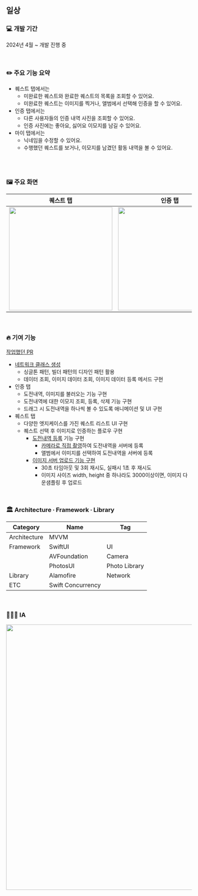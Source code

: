 ## 일상

### 💻 개발 기간

2024년 4월 ~ 개발 진행 중

</br>

### ✏️ 주요 기능 요약

- 퀘스트 탭에서는
    - 미완료한 퀘스트와 완료한 퀘스트의 목록을 조회할 수 있어요.
    - 미완료한 퀘스트는 이미지를 찍거나, 앨범에서 선택해 인증을 할 수 있어요.
- 인증 탭에서는
    - 다른 사용자들의 인증 내역 사진을 조회할 수 있어요.
    - 인증 사진에는 좋아요, 싫어요 이모지를 남길 수 있어요.
- 마이 탭에서는
    - 닉네임을 수정할 수 있어요.
    - 수행했던 퀘스트를 보거나, 이모지를 남겼던 활동 내역을 볼 수 있어요.
</br>


</br>

### 🖼️ 주요 화면

| 퀘스트 탭 | 인증 탭 | 마이 탭 |
| --- | --- | --- |
| <img src = "https://github.com/JINi0S/ILSANG-iOS/assets/100195563/9d25f661-7854-4b3d-adfd-d4bf3900da47" width = "280"> | <img src = "https://github.com/JINi0S/ILSANG-iOS/assets/100195563/c7732f77-22df-49b7-80f9-372ec4291092" width = "280"> | <img src = "https://github.com/JINi0S/ILSANG-iOS/assets/100195563/c5253fb2-3572-4a7f-b1aa-aff46dfa7918" width = "280"> |

</br>

### 🔥 기여 기능

[작업했던 PR](https://github.com/TeamFair/ILSANG-iOS/pulls?q=is%3Apr+is%3Aclosed+author%3AJINi0S)

- [네트워크 클래스 생성](https://github.com/TeamFair/ILSANG-iOS/blob/develop/ILSANG/Sources/Network/Base/Network.swift)
    - 싱글톤 패턴, 빌더 패턴의 디자인 패턴 활용
    - 데이터 조회, 이미지 데이터 조회, 이미지 데이터 등록 메서드 구현
- 인증 탭
    - 도전내역, 이미지를 불러오는 기능 구현
    - 도전내역에 대한 이모지 조회, 등록, 삭제 기능 구현
    - 드래그 시 도전내역을 하나씩 볼 수 있도록 애니메이션 및 UI 구현
- 퀘스트 탭
    - 다양한 엣지케이스를 가진 퀘스트 리스트 UI 구현
    - 퀘스트 선택 후 이미지로 인증하는 플로우 구현
        - [도전내역 등록](https://github.com/TeamFair/ILSANG-iOS/pull/70) 기능 구현
            - [카메라로 직접 촬영](https://github.com/TeamFair/ILSANG-iOS/pull/23)하여 도전내역을 서버에 등록
            - 앨범에서 이미지를 선택하여 도전내역을 서버에 등록
        - [이미지 서버 업로드 기능 구현](https://github.com/TeamFair/ILSANG-iOS/pull/58)
            - 30초 타임아웃 및 3회 재시도, 실패시 1초 후 재시도
            - 이미지 사이즈 width, height 중 하나라도 3000이상이면, 이미지 다운샘플링 후 업로드

</br>

### 🏛️ Architecture ∙ Framework ∙ Library
    
| Category | Name | Tag |
| --- | --- | --- |
| Architecture | MVVM |  |
| Framework | SwiftUI | UI |
|  | AVFoundation | Camera |
|  | PhotosUI | Photo Library |
| Library | Alamofire | Network |
| ETC | Swift Concurrency |  |

</br>

### 💁🏻‍♀️ IA

<img src = "https://github.com/JINi0S/ILSANG-iOS/assets/100195563/29d67c98-63da-4db8-8986-9748fb9941e8" width = "720">


